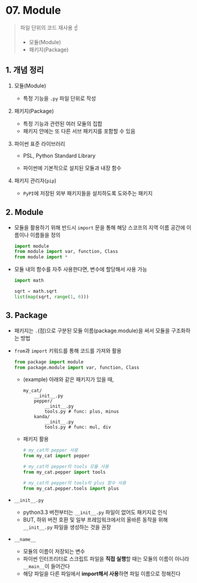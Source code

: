 # 07. Module

> 파일 단위의 코드 재사용 ☝
>
> - 모듈(Module)
> - 패키지(Package)



## 1. 개념 정리

1. 모듈(Module)

   - 특정 기능을 `.py` 파일 단위로 작성

2. 패키지(Package)

   - 특정 기능과 관련된 여러 모듈의 집합
   - 패키지 안에는 또 다른 서브 패키지를 포함할 수 있음

3. 파이썬 표준 라이브러리

   - PSL, Python Standard Library

   - 파이썬에 기본적으로 설치된 모듈과 내장 함수

4. 패키지 관리자(`pip`)

   - `PyPI`에 저장된 외부 패키지들을 설치하도록 도와주는 패키지



## 2. Module

- 모듈을 활용하기 위해 반드시 `import` 문을 통해 해당 스코프의 지역 이름 공간에 이름이나 이름들을 정의

  ```python
  import module
  from module import var, function, Class
  from module import *
  ```

  

- 모듈 내의 함수를 자주 사용한다면, 변수에 할당해서 사용 가능

  ```python
  import math
  
  sqrt = math.sqrt
  list(map(sqrt, range(1, 6)))
  ```

  

## 3. Package

- 패키지는 `.`(점)으로 구분된 모듈 이름(package.module)을 써서 모듈을 구조화하는 방법

- `from`과 `import` 키워드를 통해  코드를 가져와 활용

  ```python
  from package import module
  from package.module import var, function, Class
  ```

  

  - (example) 아래와 같은 패키지가 있을 때,

    ```
    my_cat/
        __init__.py
        pepper/
            __init__.py
            tools.py # func: plus, minus
        kanda/
            __init__.py
            tools.py # func: mul, div
    ```

  - 패키지 활용

    ```python
    # my_cat의 pepper 사용
    from my_cat import pepper
    
    # my_cat의 pepper의 tools 모듈 사용
    from my_cat.pepper import tools
    
    # my_cat의 pepper의 tools의 plus 함수 사용
    from my_cat.pepper.tools import plus
    ```



- `__init__.py`
  - python3.3 버전부터는 `__init__.py` 파일이 없어도 패키지로 인식
  - BUT, 하위 버전 호환 및 일부 프레임워크에서의 올바른 동작을 위해 `__init__.py` 파일을 생성하는 것을 권장

- `__name__`
  - 모듈의 이름이 저장되는 변수
  - 파이썬 인터프리터로 스크립트 파일을 **직접 실행**할 때는 모듈의 이름이 아니라 `__main__`이 들어간다
  - 해당 파일을 다른 파일에서 **import해서 사용**하면 파일 이름으로 정해진다



